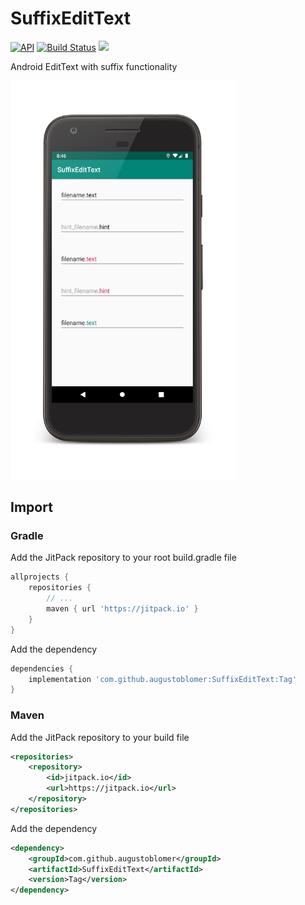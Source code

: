 # SuffixEditText

[![API](https://img.shields.io/badge/API-16%2B-green.svg?style=flat)](https://android-arsenal.com/api?level=14)
[![Build Status](https://travis-ci.com/augustoblomer/SuffixEditText.svg?branch=master)](https://travis-ci.com/augustoblomer/SuffixEditText)
[![](https://jitpack.io/v/augustoblomer/SuffixEditText.svg)](https://jitpack.io/#augustoblomer/SuffixEditText)

Android EditText with suffix functionality

<img width="360" src="imgs/screenshot_1_framed.png">

## Import

### Gradle

Add the JitPack repository to your root build.gradle file

```gradle
allprojects {
    repositories {
        // ...
        maven { url 'https://jitpack.io' }
    }
}
```

Add the dependency

```gradle
dependencies {
    implementation 'com.github.augustoblomer:SuffixEditText:Tag'
}
```

### Maven

Add the JitPack repository to your build file

```xml
<repositories>
    <repository>
        <id>jitpack.io</id>
        <url>https://jitpack.io</url>
    </repository>
</repositories>
```

Add the dependency

```xml
<dependency>
    <groupId>com.github.augustoblomer</groupId>
    <artifactId>SuffixEditText</artifactId>
    <version>Tag</version>
</dependency>
```
